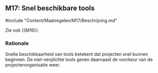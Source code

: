 ## M17: Snel beschikbare tools

#include "Content/Maatregelen/M17/Beschrijving.md"

Zie ook {{M16}}.

### Rationale

Snelle beschikbaarheid van tools betekent dat projecten snel kunnen beginnen. De niet-verplichte tools geven daarnaast de voorkeur van de projectenorganisatie weer.
